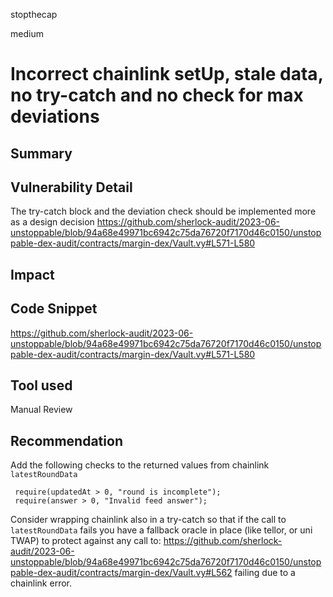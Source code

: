 stopthecap

medium

# Incorrect chainlink setUp, stale data, no try-catch and no check for max deviations

## Summary

## Vulnerability Detail
The try-catch block and the deviation check should be implemented more as a design decision
https://github.com/sherlock-audit/2023-06-unstoppable/blob/94a68e49971bc6942c75da76720f7170d46c0150/unstoppable-dex-audit/contracts/margin-dex/Vault.vy#L571-L580

## Impact

## Code Snippet
https://github.com/sherlock-audit/2023-06-unstoppable/blob/94a68e49971bc6942c75da76720f7170d46c0150/unstoppable-dex-audit/contracts/margin-dex/Vault.vy#L571-L580
## Tool used

Manual Review

## Recommendation
Add the following checks to the returned values from chainlink `latestRoundData`

```solidity
 require(updatedAt > 0, "round is incomplete");
 require(answer > 0, "Invalid feed answer");
```

Consider wrapping chainlink also in a try-catch so that if the call to `latestRoundData` fails you have a fallback oracle in place (like tellor, or uni TWAP) to protect against any call to: https://github.com/sherlock-audit/2023-06-unstoppable/blob/94a68e49971bc6942c75da76720f7170d46c0150/unstoppable-dex-audit/contracts/margin-dex/Vault.vy#L562   failing due to a chainlink error.